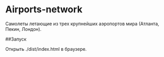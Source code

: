 # Airports-network

Самолеты летающие из трех крупнейших аэропортов мира (Атланта, Пекин, Лондон).

##Запуск

Открыть ./dist/index.html в браузере.

